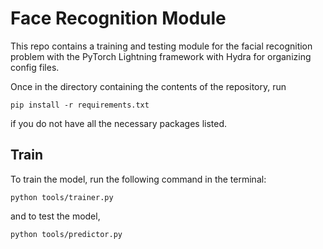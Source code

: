 # Face Recognition Module

This repo contains a training and testing module for the facial recognition problem with the PyTorch Lightning framework with Hydra for organizing config files. 

Once in the directory containing the contents of the repository, run
```
pip install -r requirements.txt
```
if you do not have all the necessary packages listed.

## Train 

To train the model, run the following command in the terminal:
```
python tools/trainer.py
```

and to test the model, 
```
python tools/predictor.py
```
